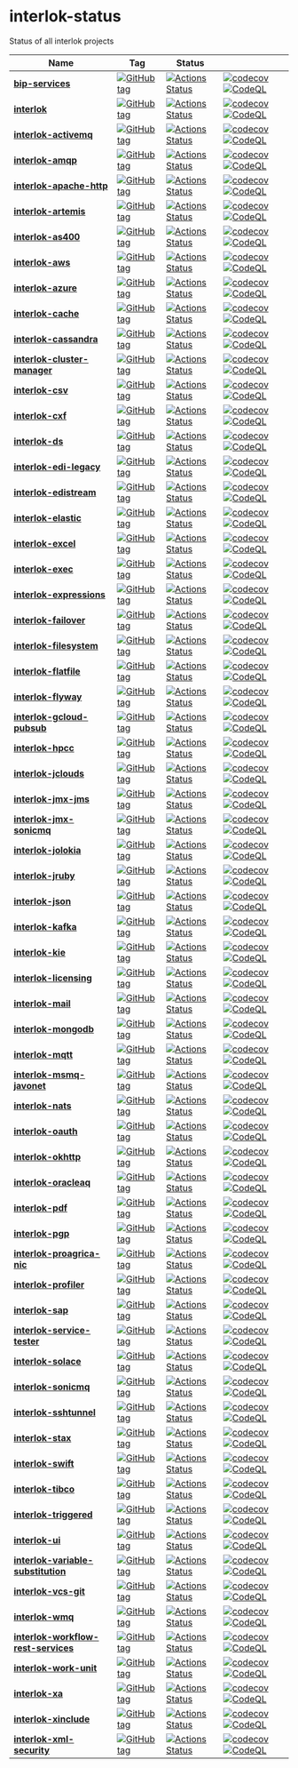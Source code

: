 # interlok-status

Status of all interlok projects

| Name | Tag | Status |  |
| --- | --- | --- | --- |
| **[bip-services](https://github.com/adaptris/bip-services)** | [![GitHub tag](https://img.shields.io/github/tag/adaptris/bip-services.svg)](https://github.com/adaptris/bip-services/tags) | [![Actions Status](https://github.com/adaptris/bip-services/actions/workflows/gradle-publish.yml/badge.svg)](https://github.com/adaptris/bip-services/actions/workflows/gradle-publish.yml) | [![codecov](https://codecov.io/gh/adaptris/bip-services/branch/develop/graph/badge.svg)](https://codecov.io/gh/adaptris/bip-services) [![CodeQL](https://github.com/adaptris/bip-services/workflows/CodeQL/badge.svg)](https://github.com/adaptris/bip-services/security/code-scanning) |
| **[interlok](https://github.com/adaptris/interlok)** | [![GitHub tag](https://img.shields.io/github/tag/adaptris/interlok.svg)](https://github.com/adaptris/interlok/tags) | [![Actions Status](https://github.com/adaptris/interlok/actions/workflows/gradle-publish.yml/badge.svg)](https://github.com/adaptris/interlok/actions/workflows/gradle-publish.yml) | [![codecov](https://codecov.io/gh/adaptris/interlok/branch/develop/graph/badge.svg)](https://codecov.io/gh/adaptris/interlok) [![CodeQL](https://github.com/adaptris/interlok/workflows/CodeQL/badge.svg)](https://github.com/adaptris/interlok/security/code-scanning) |
| **[interlok-activemq](https://github.com/adaptris/interlok-activemq)** | [![GitHub tag](https://img.shields.io/github/tag/adaptris/interlok-activemq.svg)](https://github.com/adaptris/interlok-activemq/tags) | [![Actions Status](https://github.com/adaptris/interlok-activemq/actions/workflows/gradle-publish.yml/badge.svg)](https://github.com/adaptris/interlok-activemq/actions/workflows/gradle-publish.yml) | [![codecov](https://codecov.io/gh/adaptris/interlok-activemq/branch/develop/graph/badge.svg)](https://codecov.io/gh/adaptris/interlok-activemq) [![CodeQL](https://github.com/adaptris/interlok-activemq/workflows/CodeQL/badge.svg)](https://github.com/adaptris/interlok-activemq/security/code-scanning) |
| **[interlok-amqp](https://github.com/adaptris/interlok-amqp)** | [![GitHub tag](https://img.shields.io/github/tag/adaptris/interlok-amqp.svg)](https://github.com/adaptris/interlok-amqp/tags) | [![Actions Status](https://github.com/adaptris/interlok-amqp/actions/workflows/gradle-publish.yml/badge.svg)](https://github.com/adaptris/interlok-amqp/actions/workflows/gradle-publish.yml) | [![codecov](https://codecov.io/gh/adaptris/interlok-amqp/branch/develop/graph/badge.svg)](https://codecov.io/gh/adaptris/interlok-amqp) [![CodeQL](https://github.com/adaptris/interlok-amqp/workflows/CodeQL/badge.svg)](https://github.com/adaptris/interlok-amqp/security/code-scanning) |
| **[interlok-apache-http](https://github.com/adaptris/interlok-apache-http)** | [![GitHub tag](https://img.shields.io/github/tag/adaptris/interlok-apache-http.svg)](https://github.com/adaptris/interlok-apache-http/tags) | [![Actions Status](https://github.com/adaptris/interlok-apache-http/actions/workflows/gradle-publish.yml/badge.svg)](https://github.com/adaptris/interlok-apache-http/actions/workflows/gradle-publish.yml) | [![codecov](https://codecov.io/gh/adaptris/interlok-apache-http/branch/develop/graph/badge.svg)](https://codecov.io/gh/adaptris/interlok-apache-http) [![CodeQL](https://github.com/adaptris/interlok-apache-http/workflows/CodeQL/badge.svg)](https://github.com/adaptris/interlok-apache-http/security/code-scanning) |
| **[interlok-artemis](https://github.com/adaptris/interlok-artemis)** | [![GitHub tag](https://img.shields.io/github/tag/adaptris/interlok-artemis.svg)](https://github.com/adaptris/interlok-artemis/tags) | [![Actions Status](https://github.com/adaptris/interlok-artemis/actions/workflows/gradle-publish.yml/badge.svg)](https://github.com/adaptris/interlok-artemis/actions/workflows/gradle-publish.yml) | [![codecov](https://codecov.io/gh/adaptris/interlok-artemis/branch/develop/graph/badge.svg)](https://codecov.io/gh/adaptris/interlok-artemis) [![CodeQL](https://github.com/adaptris/interlok-artemis/workflows/CodeQL/badge.svg)](https://github.com/adaptris/interlok-artemis/security/code-scanning) |
| **[interlok-as400](https://github.com/adaptris/interlok-as400)** | [![GitHub tag](https://img.shields.io/github/tag/adaptris/interlok-as400.svg)](https://github.com/adaptris/interlok-as400/tags) | [![Actions Status](https://github.com/adaptris/interlok-as400/actions/workflows/gradle-publish.yml/badge.svg)](https://github.com/adaptris/interlok-as400/actions/workflows/gradle-publish.yml) | [![codecov](https://codecov.io/gh/adaptris/interlok-as400/branch/develop/graph/badge.svg)](https://codecov.io/gh/adaptris/interlok-as400) [![CodeQL](https://github.com/adaptris/interlok-as400/workflows/CodeQL/badge.svg)](https://github.com/adaptris/interlok-as400/security/code-scanning) |
| **[interlok-aws](https://github.com/adaptris/interlok-aws)** | [![GitHub tag](https://img.shields.io/github/tag/adaptris/interlok-aws.svg)](https://github.com/adaptris/interlok-aws/tags) | [![Actions Status](https://github.com/adaptris/interlok-aws/actions/workflows/gradle-publish.yml/badge.svg)](https://github.com/adaptris/interlok-aws/actions/workflows/gradle-publish.yml) | [![codecov](https://codecov.io/gh/adaptris/interlok-aws/branch/develop/graph/badge.svg)](https://codecov.io/gh/adaptris/interlok-aws) [![CodeQL](https://github.com/adaptris/interlok-aws/workflows/CodeQL/badge.svg)](https://github.com/adaptris/interlok-aws/security/code-scanning) |
| **[interlok-azure](https://github.com/adaptris/interlok-azure)** | [![GitHub tag](https://img.shields.io/github/tag/adaptris/interlok-azure.svg)](https://github.com/adaptris/interlok-azure/tags) | [![Actions Status](https://github.com/adaptris/interlok-azure/actions/workflows/gradle-publish.yml/badge.svg)](https://github.com/adaptris/interlok-azure/actions/workflows/gradle-publish.yml) | [![codecov](https://codecov.io/gh/adaptris/interlok-azure/branch/develop/graph/badge.svg)](https://codecov.io/gh/adaptris/interlok-azure) [![CodeQL](https://github.com/adaptris/interlok-azure/workflows/CodeQL/badge.svg)](https://github.com/adaptris/interlok-azure/security/code-scanning) |
| **[interlok-cache](https://github.com/adaptris/interlok-cache)** | [![GitHub tag](https://img.shields.io/github/tag/adaptris/interlok-cache.svg)](https://github.com/adaptris/interlok-cache/tags) | [![Actions Status](https://github.com/adaptris/interlok-cache/actions/workflows/gradle-publish.yml/badge.svg)](https://github.com/adaptris/interlok-cache/actions/workflows/gradle-publish.yml) | [![codecov](https://codecov.io/gh/adaptris/interlok-cache/branch/develop/graph/badge.svg)](https://codecov.io/gh/adaptris/interlok-cache) [![CodeQL](https://github.com/adaptris/interlok-cache/workflows/CodeQL/badge.svg)](https://github.com/adaptris/interlok-cache/security/code-scanning) |
| **[interlok-cassandra](https://github.com/adaptris/interlok-cassandra)** | [![GitHub tag](https://img.shields.io/github/tag/adaptris/interlok-cassandra.svg)](https://github.com/adaptris/interlok-cassandra/tags) | [![Actions Status](https://github.com/adaptris/interlok-cassandra/actions/workflows/gradle-publish.yml/badge.svg)](https://github.com/adaptris/interlok-cassandra/actions/workflows/gradle-publish.yml) | [![codecov](https://codecov.io/gh/adaptris/interlok-cassandra/branch/develop/graph/badge.svg)](https://codecov.io/gh/adaptris/interlok-cassandra) [![CodeQL](https://github.com/adaptris/interlok-cassandra/workflows/CodeQL/badge.svg)](https://github.com/adaptris/interlok-cassandra/security/code-scanning) |
| **[interlok-cluster-manager](https://github.com/adaptris/interlok-cluster-manager)** | [![GitHub tag](https://img.shields.io/github/tag/adaptris/interlok-cluster-manager.svg)](https://github.com/adaptris/interlok-cluster-manager/tags) | [![Actions Status](https://github.com/adaptris/interlok-cluster-manager/actions/workflows/gradle-publish.yml/badge.svg)](https://github.com/adaptris/interlok-cluster-manager/actions/workflows/gradle-publish.yml) | [![codecov](https://codecov.io/gh/adaptris/interlok-cluster-manager/branch/develop/graph/badge.svg)](https://codecov.io/gh/adaptris/interlok-cluster-manager) [![CodeQL](https://github.com/adaptris/interlok-cluster-manager/workflows/CodeQL/badge.svg)](https://github.com/adaptris/interlok-cluster-manager/security/code-scanning) |
| **[interlok-csv](https://github.com/adaptris/interlok-csv)** | [![GitHub tag](https://img.shields.io/github/tag/adaptris/interlok-csv.svg)](https://github.com/adaptris/interlok-csv/tags) | [![Actions Status](https://github.com/adaptris/interlok-csv/actions/workflows/gradle-publish.yml/badge.svg)](https://github.com/adaptris/interlok-csv/actions/workflows/gradle-publish.yml) | [![codecov](https://codecov.io/gh/adaptris/interlok-csv/branch/develop/graph/badge.svg)](https://codecov.io/gh/adaptris/interlok-csv) [![CodeQL](https://github.com/adaptris/interlok-csv/workflows/CodeQL/badge.svg)](https://github.com/adaptris/interlok-csv/security/code-scanning) |
| **[interlok-cxf](https://github.com/adaptris/interlok-cxf)** | [![GitHub tag](https://img.shields.io/github/tag/adaptris/interlok-cxf.svg)](https://github.com/adaptris/interlok-cxf/tags) | [![Actions Status](https://github.com/adaptris/interlok-cxf/actions/workflows/gradle-publish.yml/badge.svg)](https://github.com/adaptris/interlok-cxf/actions/workflows/gradle-publish.yml) | [![codecov](https://codecov.io/gh/adaptris/interlok-cxf/branch/develop/graph/badge.svg)](https://codecov.io/gh/adaptris/interlok-cxf) [![CodeQL](https://github.com/adaptris/interlok-cxf/workflows/CodeQL/badge.svg)](https://github.com/adaptris/interlok-cxf/security/code-scanning) |
| **[interlok-ds](https://github.com/adaptris/interlok-ds)** | [![GitHub tag](https://img.shields.io/github/tag/adaptris/interlok-ds.svg)](https://github.com/adaptris/interlok-ds/tags) | [![Actions Status](https://github.com/adaptris/interlok-ds/actions/workflows/gradle-publish.yml/badge.svg)](https://github.com/adaptris/interlok-ds/actions/workflows/gradle-publish.yml) | [![codecov](https://codecov.io/gh/adaptris/interlok-ds/branch/develop/graph/badge.svg)](https://codecov.io/gh/adaptris/interlok-ds) [![CodeQL](https://github.com/adaptris/interlok-ds/workflows/CodeQL/badge.svg)](https://github.com/adaptris/interlok-ds/security/code-scanning) |
| **[interlok-edi-legacy](https://github.com/adaptris/interlok-edi-legacy)** | [![GitHub tag](https://img.shields.io/github/tag/adaptris/interlok-edi-legacy.svg)](https://github.com/adaptris/interlok-edi-legacy/tags) | [![Actions Status](https://github.com/adaptris/interlok-edi-legacy/actions/workflows/gradle-publish.yml/badge.svg)](https://github.com/adaptris/interlok-edi-legacy/actions/workflows/gradle-publish.yml) | [![codecov](https://codecov.io/gh/adaptris/interlok-edi-legacy/branch/develop/graph/badge.svg)](https://codecov.io/gh/adaptris/interlok-edi-legacy) [![CodeQL](https://github.com/adaptris/interlok-edi-legacy/workflows/CodeQL/badge.svg)](https://github.com/adaptris/interlok-edi-legacy/security/code-scanning) |
| **[interlok-edistream](https://github.com/adaptris/interlok-edistream)** | [![GitHub tag](https://img.shields.io/github/tag/adaptris/interlok-edistream.svg)](https://github.com/adaptris/interlok-edistream/tags) | [![Actions Status](https://github.com/adaptris/interlok-edistream/actions/workflows/gradle-publish.yml/badge.svg)](https://github.com/adaptris/interlok-edistream/actions/workflows/gradle-publish.yml) | [![codecov](https://codecov.io/gh/adaptris/interlok-edistream/branch/develop/graph/badge.svg)](https://codecov.io/gh/adaptris/interlok-edistream) [![CodeQL](https://github.com/adaptris/interlok-edistream/workflows/CodeQL/badge.svg)](https://github.com/adaptris/interlok-edistream/security/code-scanning) |
| **[interlok-elastic](https://github.com/adaptris/interlok-elastic)** | [![GitHub tag](https://img.shields.io/github/tag/adaptris/interlok-elastic.svg)](https://github.com/adaptris/interlok-elastic/tags) | [![Actions Status](https://github.com/adaptris/interlok-elastic/actions/workflows/gradle-publish.yml/badge.svg)](https://github.com/adaptris/interlok-elastic/actions/workflows/gradle-publish.yml) | [![codecov](https://codecov.io/gh/adaptris/interlok-elastic/branch/develop/graph/badge.svg)](https://codecov.io/gh/adaptris/interlok-elastic) [![CodeQL](https://github.com/adaptris/interlok-elastic/workflows/CodeQL/badge.svg)](https://github.com/adaptris/interlok-elastic/security/code-scanning) |
| **[interlok-excel](https://github.com/adaptris/interlok-excel)** | [![GitHub tag](https://img.shields.io/github/tag/adaptris/interlok-excel.svg)](https://github.com/adaptris/interlok-excel/tags) | [![Actions Status](https://github.com/adaptris/interlok-excel/actions/workflows/gradle-publish.yml/badge.svg)](https://github.com/adaptris/interlok-excel/actions/workflows/gradle-publish.yml) | [![codecov](https://codecov.io/gh/adaptris/interlok-excel/branch/develop/graph/badge.svg)](https://codecov.io/gh/adaptris/interlok-excel) [![CodeQL](https://github.com/adaptris/interlok-excel/workflows/CodeQL/badge.svg)](https://github.com/adaptris/interlok-excel/security/code-scanning) |
| **[interlok-exec](https://github.com/adaptris/interlok-exec)** | [![GitHub tag](https://img.shields.io/github/tag/adaptris/interlok-exec.svg)](https://github.com/adaptris/interlok-exec/tags) | [![Actions Status](https://github.com/adaptris/interlok-exec/actions/workflows/gradle-publish.yml/badge.svg)](https://github.com/adaptris/interlok-exec/actions/workflows/gradle-publish.yml) | [![codecov](https://codecov.io/gh/adaptris/interlok-exec/branch/develop/graph/badge.svg)](https://codecov.io/gh/adaptris/interlok-exec) [![CodeQL](https://github.com/adaptris/interlok-exec/workflows/CodeQL/badge.svg)](https://github.com/adaptris/interlok-exec/security/code-scanning) |
| **[interlok-expressions](https://github.com/adaptris/interlok-expressions)** | [![GitHub tag](https://img.shields.io/github/tag/adaptris/interlok-expressions.svg)](https://github.com/adaptris/interlok-expressions/tags) | [![Actions Status](https://github.com/adaptris/interlok-expressions/actions/workflows/gradle-publish.yml/badge.svg)](https://github.com/adaptris/interlok-expressions/actions/workflows/gradle-publish.yml) | [![codecov](https://codecov.io/gh/adaptris/interlok-expressions/branch/develop/graph/badge.svg)](https://codecov.io/gh/adaptris/interlok-expressions) [![CodeQL](https://github.com/adaptris/interlok-expressions/workflows/CodeQL/badge.svg)](https://github.com/adaptris/interlok-expressions/security/code-scanning) |
| **[interlok-failover](https://github.com/adaptris/interlok-failover)** | [![GitHub tag](https://img.shields.io/github/tag/adaptris/interlok-failover.svg)](https://github.com/adaptris/interlok-failover/tags) | [![Actions Status](https://github.com/adaptris/interlok-failover/actions/workflows/gradle-publish.yml/badge.svg)](https://github.com/adaptris/interlok-failover/actions/workflows/gradle-publish.yml) | [![codecov](https://codecov.io/gh/adaptris/interlok-failover/branch/develop/graph/badge.svg)](https://codecov.io/gh/adaptris/interlok-failover) [![CodeQL](https://github.com/adaptris/interlok-failover/workflows/CodeQL/badge.svg)](https://github.com/adaptris/interlok-failover/security/code-scanning) |
| **[interlok-filesystem](https://github.com/adaptris/interlok-filesystem)** | [![GitHub tag](https://img.shields.io/github/tag/adaptris/interlok-filesystem.svg)](https://github.com/adaptris/interlok-filesystem/tags) | [![Actions Status](https://github.com/adaptris/interlok-filesystem/actions/workflows/gradle-publish.yml/badge.svg)](https://github.com/adaptris/interlok-filesystem/actions/workflows/gradle-publish.yml) | [![codecov](https://codecov.io/gh/adaptris/interlok-filesystem/branch/develop/graph/badge.svg)](https://codecov.io/gh/adaptris/interlok-filesystem) [![CodeQL](https://github.com/adaptris/interlok-filesystem/workflows/CodeQL/badge.svg)](https://github.com/adaptris/interlok-filesystem/security/code-scanning) |
| **[interlok-flatfile](https://github.com/adaptris/interlok-flatfile)** | [![GitHub tag](https://img.shields.io/github/tag/adaptris/interlok-flatfile.svg)](https://github.com/adaptris/interlok-flatfile/tags) | [![Actions Status](https://github.com/adaptris/interlok-flatfile/actions/workflows/gradle-publish.yml/badge.svg)](https://github.com/adaptris/interlok-flatfile/actions/workflows/gradle-publish.yml) | [![codecov](https://codecov.io/gh/adaptris/interlok-flatfile/branch/develop/graph/badge.svg)](https://codecov.io/gh/adaptris/interlok-flatfile) [![CodeQL](https://github.com/adaptris/interlok-flatfile/workflows/CodeQL/badge.svg)](https://github.com/adaptris/interlok-flatfile/security/code-scanning) |
| **[interlok-flyway](https://github.com/adaptris/interlok-flyway)** | [![GitHub tag](https://img.shields.io/github/tag/adaptris/interlok-flyway.svg)](https://github.com/adaptris/interlok-flyway/tags) | [![Actions Status](https://github.com/adaptris/interlok-flyway/actions/workflows/gradle-publish.yml/badge.svg)](https://github.com/adaptris/interlok-flyway/actions/workflows/gradle-publish.yml) | [![codecov](https://codecov.io/gh/adaptris/interlok-flyway/branch/develop/graph/badge.svg)](https://codecov.io/gh/adaptris/interlok-flyway) [![CodeQL](https://github.com/adaptris/interlok-flyway/workflows/CodeQL/badge.svg)](https://github.com/adaptris/interlok-flyway/security/code-scanning) |
| **[interlok-gcloud-pubsub](https://github.com/adaptris/interlok-gcloud-pubsub)** | [![GitHub tag](https://img.shields.io/github/tag/adaptris/interlok-gcloud-pubsub.svg)](https://github.com/adaptris/interlok-gcloud-pubsub/tags) | [![Actions Status](https://github.com/adaptris/interlok-gcloud-pubsub/actions/workflows/gradle-publish.yml/badge.svg)](https://github.com/adaptris/interlok-gcloud-pubsub/actions/workflows/gradle-publish.yml) | [![codecov](https://codecov.io/gh/adaptris/interlok-gcloud-pubsub/branch/develop/graph/badge.svg)](https://codecov.io/gh/adaptris/interlok-gcloud-pubsub) [![CodeQL](https://github.com/adaptris/interlok-gcloud-pubsub/workflows/CodeQL/badge.svg)](https://github.com/adaptris/interlok-gcloud-pubsub/security/code-scanning) |
| **[interlok-hpcc](https://github.com/adaptris/interlok-hpcc)** | [![GitHub tag](https://img.shields.io/github/tag/adaptris/interlok-hpcc.svg)](https://github.com/adaptris/interlok-hpcc/tags) | [![Actions Status](https://github.com/adaptris/interlok-hpcc/actions/workflows/gradle-publish.yml/badge.svg)](https://github.com/adaptris/interlok-hpcc/actions/workflows/gradle-publish.yml) | [![codecov](https://codecov.io/gh/adaptris/interlok-hpcc/branch/develop/graph/badge.svg)](https://codecov.io/gh/adaptris/interlok-hpcc) [![CodeQL](https://github.com/adaptris/interlok-hpcc/workflows/CodeQL/badge.svg)](https://github.com/adaptris/interlok-hpcc/security/code-scanning) |
| **[interlok-jclouds](https://github.com/adaptris/interlok-jclouds)** | [![GitHub tag](https://img.shields.io/github/tag/adaptris/interlok-jclouds.svg)](https://github.com/adaptris/interlok-jclouds/tags) | [![Actions Status](https://github.com/adaptris/interlok-jclouds/actions/workflows/gradle-publish.yml/badge.svg)](https://github.com/adaptris/interlok-jclouds/actions/workflows/gradle-publish.yml) | [![codecov](https://codecov.io/gh/adaptris/interlok-jclouds/branch/develop/graph/badge.svg)](https://codecov.io/gh/adaptris/interlok-jclouds) [![CodeQL](https://github.com/adaptris/interlok-jclouds/workflows/CodeQL/badge.svg)](https://github.com/adaptris/interlok-jclouds/security/code-scanning) |
| **[interlok-jmx-jms](https://github.com/adaptris/interlok-jmx-jms)** | [![GitHub tag](https://img.shields.io/github/tag/adaptris/interlok-jmx-jms.svg)](https://github.com/adaptris/interlok-jmx-jms/tags) | [![Actions Status](https://github.com/adaptris/interlok-jmx-jms/actions/workflows/gradle-publish.yml/badge.svg)](https://github.com/adaptris/interlok-jmx-jms/actions/workflows/gradle-publish.yml) | [![codecov](https://codecov.io/gh/adaptris/interlok-jmx-jms/branch/develop/graph/badge.svg)](https://codecov.io/gh/adaptris/interlok-jmx-jms) [![CodeQL](https://github.com/adaptris/interlok-jmx-jms/workflows/CodeQL/badge.svg)](https://github.com/adaptris/interlok-jmx-jms/security/code-scanning) |
| **[interlok-jmx-sonicmq](https://github.com/adaptris/interlok-jmx-sonicmq)** | [![GitHub tag](https://img.shields.io/github/tag/adaptris/interlok-jmx-sonicmq.svg)](https://github.com/adaptris/interlok-jmx-sonicmq/tags) | [![Actions Status](https://github.com/adaptris/interlok-jmx-sonicmq/actions/workflows/gradle-publish.yml/badge.svg)](https://github.com/adaptris/interlok-jmx-sonicmq/actions/workflows/gradle-publish.yml) | [![codecov](https://codecov.io/gh/adaptris/interlok-jmx-sonicmq/branch/develop/graph/badge.svg)](https://codecov.io/gh/adaptris/interlok-jmx-sonicmq) [![CodeQL](https://github.com/adaptris/interlok-jmx-sonicmq/workflows/CodeQL/badge.svg)](https://github.com/adaptris/interlok-jmx-sonicmq/security/code-scanning) |
| **[interlok-jolokia](https://github.com/adaptris/interlok-jolokia)** | [![GitHub tag](https://img.shields.io/github/tag/adaptris/interlok-jolokia.svg)](https://github.com/adaptris/interlok-jolokia/tags) | [![Actions Status](https://github.com/adaptris/interlok-jolokia/actions/workflows/gradle-publish.yml/badge.svg)](https://github.com/adaptris/interlok-jolokia/actions/workflows/gradle-publish.yml) | [![codecov](https://codecov.io/gh/adaptris/interlok-jolokia/branch/develop/graph/badge.svg)](https://codecov.io/gh/adaptris/interlok-jolokia) [![CodeQL](https://github.com/adaptris/interlok-jolokia/workflows/CodeQL/badge.svg)](https://github.com/adaptris/interlok-jolokia/security/code-scanning) |
| **[interlok-jruby](https://github.com/adaptris/interlok-jruby)** | [![GitHub tag](https://img.shields.io/github/tag/adaptris/interlok-jruby.svg)](https://github.com/adaptris/interlok-jruby/tags) | [![Actions Status](https://github.com/adaptris/interlok-jruby/actions/workflows/gradle-publish.yml/badge.svg)](https://github.com/adaptris/interlok-jruby/actions/workflows/gradle-publish.yml) | [![codecov](https://codecov.io/gh/adaptris/interlok-jruby/branch/develop/graph/badge.svg)](https://codecov.io/gh/adaptris/interlok-jruby) [![CodeQL](https://github.com/adaptris/interlok-jruby/workflows/CodeQL/badge.svg)](https://github.com/adaptris/interlok-jruby/security/code-scanning) |
| **[interlok-json](https://github.com/adaptris/interlok-json)** | [![GitHub tag](https://img.shields.io/github/tag/adaptris/interlok-json.svg)](https://github.com/adaptris/interlok-json/tags) | [![Actions Status](https://github.com/adaptris/interlok-json/actions/workflows/gradle-publish.yml/badge.svg)](https://github.com/adaptris/interlok-json/actions/workflows/gradle-publish.yml) | [![codecov](https://codecov.io/gh/adaptris/interlok-json/branch/develop/graph/badge.svg)](https://codecov.io/gh/adaptris/interlok-json) [![CodeQL](https://github.com/adaptris/interlok-json/workflows/CodeQL/badge.svg)](https://github.com/adaptris/interlok-json/security/code-scanning) |
| **[interlok-kafka](https://github.com/adaptris/interlok-kafka)** | [![GitHub tag](https://img.shields.io/github/tag/adaptris/interlok-kafka.svg)](https://github.com/adaptris/interlok-kafka/tags) | [![Actions Status](https://github.com/adaptris/interlok-kafka/actions/workflows/gradle-publish.yml/badge.svg)](https://github.com/adaptris/interlok-kafka/actions/workflows/gradle-publish.yml) | [![codecov](https://codecov.io/gh/adaptris/interlok-kafka/branch/develop/graph/badge.svg)](https://codecov.io/gh/adaptris/interlok-kafka) [![CodeQL](https://github.com/adaptris/interlok-kafka/workflows/CodeQL/badge.svg)](https://github.com/adaptris/interlok-kafka/security/code-scanning) |
| **[interlok-kie](https://github.com/adaptris/interlok-kie)** | [![GitHub tag](https://img.shields.io/github/tag/adaptris/interlok-kie.svg)](https://github.com/adaptris/interlok-kie/tags) | [![Actions Status](https://github.com/adaptris/interlok-kie/actions/workflows/gradle-publish.yml/badge.svg)](https://github.com/adaptris/interlok-kie/actions/workflows/gradle-publish.yml) | [![codecov](https://codecov.io/gh/adaptris/interlok-kie/branch/develop/graph/badge.svg)](https://codecov.io/gh/adaptris/interlok-kie) [![CodeQL](https://github.com/adaptris/interlok-kie/workflows/CodeQL/badge.svg)](https://github.com/adaptris/interlok-kie/security/code-scanning) |
| **[interlok-licensing](https://github.com/adaptris/interlok-licensing)** | [![GitHub tag](https://img.shields.io/github/tag/adaptris/interlok-licensing.svg)](https://github.com/adaptris/interlok-licensing/tags) | [![Actions Status](https://github.com/adaptris/interlok-licensing/actions/workflows/gradle-publish.yml/badge.svg)](https://github.com/adaptris/interlok-licensing/actions/workflows/gradle-publish.yml) | [![codecov](https://codecov.io/gh/adaptris/interlok-licensing/branch/develop/graph/badge.svg)](https://codecov.io/gh/adaptris/interlok-licensing) [![CodeQL](https://github.com/adaptris/interlok-licensing/workflows/CodeQL/badge.svg)](https://github.com/adaptris/interlok-licensing/security/code-scanning) |
| **[interlok-mail](https://github.com/adaptris/interlok-mail)** | [![GitHub tag](https://img.shields.io/github/tag/adaptris/interlok-mail.svg)](https://github.com/adaptris/interlok-mail/tags) | [![Actions Status](https://github.com/adaptris/interlok-mail/actions/workflows/gradle-publish.yml/badge.svg)](https://github.com/adaptris/interlok-mail/actions/workflows/gradle-publish.yml) | [![codecov](https://codecov.io/gh/adaptris/interlok-mail/branch/develop/graph/badge.svg)](https://codecov.io/gh/adaptris/interlok-mail) [![CodeQL](https://github.com/adaptris/interlok-mail/workflows/CodeQL/badge.svg)](https://github.com/adaptris/interlok-mail/security/code-scanning) |
| **[interlok-mongodb](https://github.com/adaptris/interlok-mongodb)** | [![GitHub tag](https://img.shields.io/github/tag/adaptris/interlok-mongodb.svg)](https://github.com/adaptris/interlok-mongodb/tags) | [![Actions Status](https://github.com/adaptris/interlok-mongodb/actions/workflows/gradle-publish.yml/badge.svg)](https://github.com/adaptris/interlok-mongodb/actions/workflows/gradle-publish.yml) | [![codecov](https://codecov.io/gh/adaptris/interlok-mongodb/branch/develop/graph/badge.svg)](https://codecov.io/gh/adaptris/interlok-mongodb) [![CodeQL](https://github.com/adaptris/interlok-mongodb/workflows/CodeQL/badge.svg)](https://github.com/adaptris/interlok-mongodb/security/code-scanning) |
| **[interlok-mqtt](https://github.com/adaptris/interlok-mqtt)** | [![GitHub tag](https://img.shields.io/github/tag/adaptris/interlok-mqtt.svg)](https://github.com/adaptris/interlok-mqtt/tags) | [![Actions Status](https://github.com/adaptris/interlok-mqtt/actions/workflows/gradle-publish.yml/badge.svg)](https://github.com/adaptris/interlok-mqtt/actions/workflows/gradle-publish.yml) | [![codecov](https://codecov.io/gh/adaptris/interlok-mqtt/branch/develop/graph/badge.svg)](https://codecov.io/gh/adaptris/interlok-mqtt) [![CodeQL](https://github.com/adaptris/interlok-mqtt/workflows/CodeQL/badge.svg)](https://github.com/adaptris/interlok-mqtt/security/code-scanning) |
| **[interlok-msmq-javonet](https://github.com/adaptris/interlok-msmq-javonet)** | [![GitHub tag](https://img.shields.io/github/tag/adaptris/interlok-msmq-javonet.svg)](https://github.com/adaptris/interlok-msmq-javonet/tags) | [![Actions Status](https://github.com/adaptris/interlok-msmq-javonet/actions/workflows/gradle-publish.yml/badge.svg)](https://github.com/adaptris/interlok-msmq-javonet/actions/workflows/gradle-publish.yml) | [![codecov](https://codecov.io/gh/adaptris/interlok-msmq-javonet/branch/develop/graph/badge.svg)](https://codecov.io/gh/adaptris/interlok-msmq-javonet) [![CodeQL](https://github.com/adaptris/interlok-msmq-javonet/workflows/CodeQL/badge.svg)](https://github.com/adaptris/interlok-msmq-javonet/security/code-scanning) |
| **[interlok-nats](https://github.com/adaptris/interlok-nats)** | [![GitHub tag](https://img.shields.io/github/tag/adaptris/interlok-nats.svg)](https://github.com/adaptris/interlok-nats/tags) | [![Actions Status](https://github.com/adaptris/interlok-nats/actions/workflows/gradle-publish.yml/badge.svg)](https://github.com/adaptris/interlok-nats/actions/workflows/gradle-publish.yml) | [![codecov](https://codecov.io/gh/adaptris/interlok-nats/branch/develop/graph/badge.svg)](https://codecov.io/gh/adaptris/interlok-nats) [![CodeQL](https://github.com/adaptris/interlok-nats/workflows/CodeQL/badge.svg)](https://github.com/adaptris/interlok-nats/security/code-scanning) |
| **[interlok-oauth](https://github.com/adaptris/interlok-oauth)** | [![GitHub tag](https://img.shields.io/github/tag/adaptris/interlok-oauth.svg)](https://github.com/adaptris/interlok-oauth/tags) | [![Actions Status](https://github.com/adaptris/interlok-oauth/actions/workflows/gradle-publish.yml/badge.svg)](https://github.com/adaptris/interlok-oauth/actions/workflows/gradle-publish.yml) | [![codecov](https://codecov.io/gh/adaptris/interlok-oauth/branch/develop/graph/badge.svg)](https://codecov.io/gh/adaptris/interlok-oauth) [![CodeQL](https://github.com/adaptris/interlok-oauth/workflows/CodeQL/badge.svg)](https://github.com/adaptris/interlok-oauth/security/code-scanning) |
| **[interlok-okhttp](https://github.com/adaptris/interlok-okhttp)** | [![GitHub tag](https://img.shields.io/github/tag/adaptris/interlok-okhttp.svg)](https://github.com/adaptris/interlok-okhttp/tags) | [![Actions Status](https://github.com/adaptris/interlok-okhttp/actions/workflows/gradle-publish.yml/badge.svg)](https://github.com/adaptris/interlok-okhttp/actions/workflows/gradle-publish.yml) | [![codecov](https://codecov.io/gh/adaptris/interlok-okhttp/branch/develop/graph/badge.svg)](https://codecov.io/gh/adaptris/interlok-okhttp) [![CodeQL](https://github.com/adaptris/interlok-okhttp/workflows/CodeQL/badge.svg)](https://github.com/adaptris/interlok-okhttp/security/code-scanning) |
| **[interlok-oracleaq](https://github.com/adaptris/interlok-oracleaq)** | [![GitHub tag](https://img.shields.io/github/tag/adaptris/interlok-oracleaq.svg)](https://github.com/adaptris/interlok-oracleaq/tags) | [![Actions Status](https://github.com/adaptris/interlok-oracleaq/actions/workflows/gradle-publish.yml/badge.svg)](https://github.com/adaptris/interlok-oracleaq/actions/workflows/gradle-publish.yml) | [![codecov](https://codecov.io/gh/adaptris/interlok-oracleaq/branch/develop/graph/badge.svg)](https://codecov.io/gh/adaptris/interlok-oracleaq) [![CodeQL](https://github.com/adaptris/interlok-oracleaq/workflows/CodeQL/badge.svg)](https://github.com/adaptris/interlok-oracleaq/security/code-scanning) |
| **[interlok-pdf](https://github.com/adaptris/interlok-pdf)** | [![GitHub tag](https://img.shields.io/github/tag/adaptris/interlok-pdf.svg)](https://github.com/adaptris/interlok-pdf/tags) | [![Actions Status](https://github.com/adaptris/interlok-pdf/actions/workflows/gradle-publish.yml/badge.svg)](https://github.com/adaptris/interlok-pdf/actions/workflows/gradle-publish.yml) | [![codecov](https://codecov.io/gh/adaptris/interlok-pdf/branch/develop/graph/badge.svg)](https://codecov.io/gh/adaptris/interlok-pdf) [![CodeQL](https://github.com/adaptris/interlok-pdf/workflows/CodeQL/badge.svg)](https://github.com/adaptris/interlok-pdf/security/code-scanning) |
| **[interlok-pgp](https://github.com/adaptris/interlok-pgp)** | [![GitHub tag](https://img.shields.io/github/tag/adaptris/interlok-pgp.svg)](https://github.com/adaptris/interlok-pgp/tags) | [![Actions Status](https://github.com/adaptris/interlok-pgp/actions/workflows/gradle-publish.yml/badge.svg)](https://github.com/adaptris/interlok-pgp/actions/workflows/gradle-publish.yml) | [![codecov](https://codecov.io/gh/adaptris/interlok-pgp/branch/develop/graph/badge.svg)](https://codecov.io/gh/adaptris/interlok-pgp) [![CodeQL](https://github.com/adaptris/interlok-pgp/workflows/CodeQL/badge.svg)](https://github.com/adaptris/interlok-pgp/security/code-scanning) |
| **[interlok-proagrica-nic](https://github.com/adaptris/interlok-proagrica-nic)** | [![GitHub tag](https://img.shields.io/github/tag/adaptris/interlok-proagrica-nic.svg)](https://github.com/adaptris/interlok-proagrica-nic/tags) | [![Actions Status](https://github.com/adaptris/interlok-proagrica-nic/actions/workflows/gradle-publish.yml/badge.svg)](https://github.com/adaptris/interlok-proagrica-nic/actions/workflows/gradle-publish.yml) | [![codecov](https://codecov.io/gh/adaptris/interlok-proagrica-nic/branch/develop/graph/badge.svg)](https://codecov.io/gh/adaptris/interlok-proagrica-nic) [![CodeQL](https://github.com/adaptris/interlok-proagrica-nic/workflows/CodeQL/badge.svg)](https://github.com/adaptris/interlok-proagrica-nic/security/code-scanning) |
| **[interlok-profiler](https://github.com/adaptris/interlok-profiler)** | [![GitHub tag](https://img.shields.io/github/tag/adaptris/interlok-profiler.svg)](https://github.com/adaptris/interlok-profiler/tags) | [![Actions Status](https://github.com/adaptris/interlok-profiler/actions/workflows/gradle-publish.yml/badge.svg)](https://github.com/adaptris/interlok-profiler/actions/workflows/gradle-publish.yml) | [![codecov](https://codecov.io/gh/adaptris/interlok-profiler/branch/develop/graph/badge.svg)](https://codecov.io/gh/adaptris/interlok-profiler) [![CodeQL](https://github.com/adaptris/interlok-profiler/workflows/CodeQL/badge.svg)](https://github.com/adaptris/interlok-profiler/security/code-scanning) |
| **[interlok-sap](https://github.com/adaptris/interlok-sap)** | [![GitHub tag](https://img.shields.io/github/tag/adaptris/interlok-sap.svg)](https://github.com/adaptris/interlok-sap/tags) | [![Actions Status](https://github.com/adaptris/interlok-sap/actions/workflows/gradle-publish.yml/badge.svg)](https://github.com/adaptris/interlok-sap/actions/workflows/gradle-publish.yml) | [![codecov](https://codecov.io/gh/adaptris/interlok-sap/branch/develop/graph/badge.svg)](https://codecov.io/gh/adaptris/interlok-sap) [![CodeQL](https://github.com/adaptris/interlok-sap/workflows/CodeQL/badge.svg)](https://github.com/adaptris/interlok-sap/security/code-scanning) |
| **[interlok-service-tester](https://github.com/adaptris/interlok-service-tester)** | [![GitHub tag](https://img.shields.io/github/tag/adaptris/interlok-service-tester.svg)](https://github.com/adaptris/interlok-service-tester/tags) | [![Actions Status](https://github.com/adaptris/interlok-service-tester/actions/workflows/gradle-publish.yml/badge.svg)](https://github.com/adaptris/interlok-service-tester/actions/workflows/gradle-publish.yml) | [![codecov](https://codecov.io/gh/adaptris/interlok-service-tester/branch/develop/graph/badge.svg)](https://codecov.io/gh/adaptris/interlok-service-tester) [![CodeQL](https://github.com/adaptris/interlok-service-tester/workflows/CodeQL/badge.svg)](https://github.com/adaptris/interlok-service-tester/security/code-scanning) |
| **[interlok-solace](https://github.com/adaptris/interlok-solace)** | [![GitHub tag](https://img.shields.io/github/tag/adaptris/interlok-solace.svg)](https://github.com/adaptris/interlok-solace/tags) | [![Actions Status](https://github.com/adaptris/interlok-solace/actions/workflows/gradle-publish.yml/badge.svg)](https://github.com/adaptris/interlok-solace/actions/workflows/gradle-publish.yml) | [![codecov](https://codecov.io/gh/adaptris/interlok-solace/branch/develop/graph/badge.svg)](https://codecov.io/gh/adaptris/interlok-solace) [![CodeQL](https://github.com/adaptris/interlok-solace/workflows/CodeQL/badge.svg)](https://github.com/adaptris/interlok-solace/security/code-scanning) |
| **[interlok-sonicmq](https://github.com/adaptris/interlok-sonicmq)** | [![GitHub tag](https://img.shields.io/github/tag/adaptris/interlok-sonicmq.svg)](https://github.com/adaptris/interlok-sonicmq/tags) | [![Actions Status](https://github.com/adaptris/interlok-sonicmq/actions/workflows/gradle-publish.yml/badge.svg)](https://github.com/adaptris/interlok-sonicmq/actions/workflows/gradle-publish.yml) | [![codecov](https://codecov.io/gh/adaptris/interlok-sonicmq/branch/develop/graph/badge.svg)](https://codecov.io/gh/adaptris/interlok-sonicmq) [![CodeQL](https://github.com/adaptris/interlok-sonicmq/workflows/CodeQL/badge.svg)](https://github.com/adaptris/interlok-sonicmq/security/code-scanning) |
| **[interlok-sshtunnel](https://github.com/adaptris/interlok-sshtunnel)** | [![GitHub tag](https://img.shields.io/github/tag/adaptris/interlok-sshtunnel.svg)](https://github.com/adaptris/interlok-sshtunnel/tags) | [![Actions Status](https://github.com/adaptris/interlok-sshtunnel/actions/workflows/gradle-publish.yml/badge.svg)](https://github.com/adaptris/interlok-sshtunnel/actions/workflows/gradle-publish.yml) | [![codecov](https://codecov.io/gh/adaptris/interlok-sshtunnel/branch/develop/graph/badge.svg)](https://codecov.io/gh/adaptris/interlok-sshtunnel) [![CodeQL](https://github.com/adaptris/interlok-sshtunnel/workflows/CodeQL/badge.svg)](https://github.com/adaptris/interlok-sshtunnel/security/code-scanning) |
| **[interlok-stax](https://github.com/adaptris/interlok-stax)** | [![GitHub tag](https://img.shields.io/github/tag/adaptris/interlok-stax.svg)](https://github.com/adaptris/interlok-stax/tags) | [![Actions Status](https://github.com/adaptris/interlok-stax/actions/workflows/gradle-publish.yml/badge.svg)](https://github.com/adaptris/interlok-stax/actions/workflows/gradle-publish.yml) | [![codecov](https://codecov.io/gh/adaptris/interlok-stax/branch/develop/graph/badge.svg)](https://codecov.io/gh/adaptris/interlok-stax) [![CodeQL](https://github.com/adaptris/interlok-stax/workflows/CodeQL/badge.svg)](https://github.com/adaptris/interlok-stax/security/code-scanning) |
| **[interlok-swift](https://github.com/adaptris/interlok-swift)** | [![GitHub tag](https://img.shields.io/github/tag/adaptris/interlok-swift.svg)](https://github.com/adaptris/interlok-swift/tags) | [![Actions Status](https://github.com/adaptris/interlok-swift/actions/workflows/gradle-publish.yml/badge.svg)](https://github.com/adaptris/interlok-swift/actions/workflows/gradle-publish.yml) | [![codecov](https://codecov.io/gh/adaptris/interlok-swift/branch/develop/graph/badge.svg)](https://codecov.io/gh/adaptris/interlok-swift) [![CodeQL](https://github.com/adaptris/interlok-swift/workflows/CodeQL/badge.svg)](https://github.com/adaptris/interlok-swift/security/code-scanning) |
| **[interlok-tibco](https://github.com/adaptris/interlok-tibco)** | [![GitHub tag](https://img.shields.io/github/tag/adaptris/interlok-tibco.svg)](https://github.com/adaptris/interlok-tibco/tags) | [![Actions Status](https://github.com/adaptris/interlok-tibco/actions/workflows/gradle-publish.yml/badge.svg)](https://github.com/adaptris/interlok-tibco/actions/workflows/gradle-publish.yml) | [![codecov](https://codecov.io/gh/adaptris/interlok-tibco/branch/develop/graph/badge.svg)](https://codecov.io/gh/adaptris/interlok-tibco) [![CodeQL](https://github.com/adaptris/interlok-tibco/workflows/CodeQL/badge.svg)](https://github.com/adaptris/interlok-tibco/security/code-scanning) |
| **[interlok-triggered](https://github.com/adaptris/interlok-triggered)** | [![GitHub tag](https://img.shields.io/github/tag/adaptris/interlok-triggered.svg)](https://github.com/adaptris/interlok-triggered/tags) | [![Actions Status](https://github.com/adaptris/interlok-triggered/actions/workflows/gradle-publish.yml/badge.svg)](https://github.com/adaptris/interlok-triggered/actions/workflows/gradle-publish.yml) | [![codecov](https://codecov.io/gh/adaptris/interlok-triggered/branch/develop/graph/badge.svg)](https://codecov.io/gh/adaptris/interlok-triggered) [![CodeQL](https://github.com/adaptris/interlok-triggered/workflows/CodeQL/badge.svg)](https://github.com/adaptris/interlok-triggered/security/code-scanning) |
| **[interlok-ui](https://github.com/adaptris/interlok-ui)** | [![GitHub tag](https://img.shields.io/github/tag/adaptris/interlok-ui.svg)](https://github.com/adaptris/interlok-ui/tags) | [![Actions Status](https://github.com/adaptris/interlok-ui/actions/workflows/maven-publish.yml/badge.svg)](https://github.com/adaptris/interlok-ui/actions/workflows/maven-publish.yml) | [![codecov](https://codecov.io/gh/adaptris/interlok-ui/branch/develop/graph/badge.svg)](https://codecov.io/gh/adaptris/interlok-ui) [![CodeQL](https://github.com/adaptris/interlok-ui/workflows/CodeQL/badge.svg)](https://github.com/adaptris/interlok-ui/security/code-scanning) |
| **[interlok-variable-substitution](https://github.com/adaptris/interlok-variable-substitution)** | [![GitHub tag](https://img.shields.io/github/tag/adaptris/interlok-variable-substitution.svg)](https://github.com/adaptris/interlok-variable-substitution/tags) | [![Actions Status](https://github.com/adaptris/interlok-variable-substitution/actions/workflows/gradle-publish.yml/badge.svg)](https://github.com/adaptris/interlok-variable-substitution/actions/workflows/gradle-publish.yml) | [![codecov](https://codecov.io/gh/adaptris/interlok-variable-substitution/branch/develop/graph/badge.svg)](https://codecov.io/gh/adaptris/interlok-variable-substitution) [![CodeQL](https://github.com/adaptris/interlok-variable-substitution/workflows/CodeQL/badge.svg)](https://github.com/adaptris/interlok-variable-substitution/security/code-scanning) |
| **[interlok-vcs-git](https://github.com/adaptris/interlok-vcs-git)** | [![GitHub tag](https://img.shields.io/github/tag/adaptris/interlok-vcs-git.svg)](https://github.com/adaptris/interlok-vcs-git/tags) | [![Actions Status](https://github.com/adaptris/interlok-vcs-git/actions/workflows/gradle-publish.yml/badge.svg)](https://github.com/adaptris/interlok-vcs-git/actions/workflows/gradle-publish.yml) | [![codecov](https://codecov.io/gh/adaptris/interlok-vcs-git/branch/develop/graph/badge.svg)](https://codecov.io/gh/adaptris/interlok-vcs-git) [![CodeQL](https://github.com/adaptris/interlok-vcs-git/workflows/CodeQL/badge.svg)](https://github.com/adaptris/interlok-vcs-git/security/code-scanning) |
| **[interlok-wmq](https://github.com/adaptris/interlok-wmq)** | [![GitHub tag](https://img.shields.io/github/tag/adaptris/interlok-wmq.svg)](https://github.com/adaptris/interlok-wmq/tags) | [![Actions Status](https://github.com/adaptris/interlok-wmq/actions/workflows/gradle-publish.yml/badge.svg)](https://github.com/adaptris/interlok-wmq/actions/workflows/gradle-publish.yml) | [![codecov](https://codecov.io/gh/adaptris/interlok-wmq/branch/develop/graph/badge.svg)](https://codecov.io/gh/adaptris/interlok-wmq) [![CodeQL](https://github.com/adaptris/interlok-wmq/workflows/CodeQL/badge.svg)](https://github.com/adaptris/interlok-wmq/security/code-scanning) |
| **[interlok-workflow-rest-services](https://github.com/adaptris/interlok-workflow-rest-services)** | [![GitHub tag](https://img.shields.io/github/tag/adaptris/interlok-workflow-rest-services.svg)](https://github.com/adaptris/interlok-workflow-rest-services/tags) | [![Actions Status](https://github.com/adaptris/interlok-workflow-rest-services/actions/workflows/gradle-publish.yml/badge.svg)](https://github.com/adaptris/interlok-workflow-rest-services/actions/workflows/gradle-publish.yml) | [![codecov](https://codecov.io/gh/adaptris/interlok-workflow-rest-services/branch/develop/graph/badge.svg)](https://codecov.io/gh/adaptris/interlok-workflow-rest-services) [![CodeQL](https://github.com/adaptris/interlok-workflow-rest-services/workflows/CodeQL/badge.svg)](https://github.com/adaptris/interlok-workflow-rest-services/security/code-scanning) |
| **[interlok-work-unit](https://github.com/adaptris/interlok-work-unit)** | [![GitHub tag](https://img.shields.io/github/tag/adaptris/interlok-work-unit.svg)](https://github.com/adaptris/interlok-work-unit/tags) | [![Actions Status](https://github.com/adaptris/interlok-work-unit/actions/workflows/gradle-publish.yml/badge.svg)](https://github.com/adaptris/interlok-work-unit/actions/workflows/gradle-publish.yml) | [![codecov](https://codecov.io/gh/adaptris/interlok-work-unit/branch/develop/graph/badge.svg)](https://codecov.io/gh/adaptris/interlok-work-unit) [![CodeQL](https://github.com/adaptris/interlok-work-unit/workflows/CodeQL/badge.svg)](https://github.com/adaptris/interlok-work-unit/security/code-scanning) |
| **[interlok-xa](https://github.com/adaptris/interlok-xa)** | [![GitHub tag](https://img.shields.io/github/tag/adaptris/interlok-xa.svg)](https://github.com/adaptris/interlok-xa/tags) | [![Actions Status](https://github.com/adaptris/interlok-xa/actions/workflows/gradle-publish.yml/badge.svg)](https://github.com/adaptris/interlok-xa/actions/workflows/gradle-publish.yml) | [![codecov](https://codecov.io/gh/adaptris/interlok-xa/branch/develop/graph/badge.svg)](https://codecov.io/gh/adaptris/interlok-xa) [![CodeQL](https://github.com/adaptris/interlok-xa/workflows/CodeQL/badge.svg)](https://github.com/adaptris/interlok-xa/security/code-scanning) |
| **[interlok-xinclude](https://github.com/adaptris/interlok-xinclude)** | [![GitHub tag](https://img.shields.io/github/tag/adaptris/interlok-xinclude.svg)](https://github.com/adaptris/interlok-xinclude/tags) | [![Actions Status](https://github.com/adaptris/interlok-xinclude/actions/workflows/gradle-publish.yml/badge.svg)](https://github.com/adaptris/interlok-xinclude/actions/workflows/gradle-publish.yml) | [![codecov](https://codecov.io/gh/adaptris/interlok-xinclude/branch/develop/graph/badge.svg)](https://codecov.io/gh/adaptris/interlok-xinclude) [![CodeQL](https://github.com/adaptris/interlok-xinclude/workflows/CodeQL/badge.svg)](https://github.com/adaptris/interlok-xinclude/security/code-scanning) |
| **[interlok-xml-security](https://github.com/adaptris/interlok-xml-security)** | [![GitHub tag](https://img.shields.io/github/tag/adaptris/interlok-xml-security.svg)](https://github.com/adaptris/interlok-xml-security/tags) | [![Actions Status](https://github.com/adaptris/interlok-xml-security/actions/workflows/gradle-publish.yml/badge.svg)](https://github.com/adaptris/interlok-xml-security/actions/workflows/gradle-publish.yml) | [![codecov](https://codecov.io/gh/adaptris/interlok-xml-security/branch/develop/graph/badge.svg)](https://codecov.io/gh/adaptris/interlok-xml-security) [![CodeQL](https://github.com/adaptris/interlok-xml-security/workflows/CodeQL/badge.svg)](https://github.com/adaptris/interlok-xml-security/security/code-scanning) |
